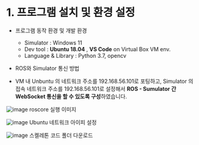 # 1. 프로그램 설치 및 환경 설정

- 프로그램 동작 환경 및 개발 환경
	- Simulator : Windows 11
	- Dev tool : **Ubuntu 18.04** , **VS Code** on Virtual Box VM env.
	- Language  & Library : Python 3.7, opencv

- ROS와 Simulator 통신 방법
- VM 내 Unbuntu 의 네트워크 주소를 192.168.56.101로 포팅하고, Simulator 의 접속 네트워크 주소를 192.168.56.101로 설정해서 **ROS - Sumulator 간 WebSocket 통신을 할 수 있도록 구성**하였습니다.

![image](https://user-images.githubusercontent.com/57744586/222610613-d7e8cf1a-ce90-48af-a332-d983152bf96b.png)
roscore 실행 이미지

![image](https://user-images.githubusercontent.com/57744586/222610736-f2e9c36e-b4dd-4147-9dce-ab40afc21bb3.png)
Ubuntu 네트워크 아이피 설정

![image](https://user-images.githubusercontent.com/57744586/222610916-d81e1031-8635-4a5b-8649-950cbe060931.png)
스켈레톤 코드 폴더 다운로드
